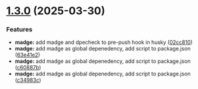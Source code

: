 # [1.3.0](https://github.com/wmitrus/nextjs-15-boilerplate/compare/v1.2.0...v1.3.0) (2025-03-30)

### Features

- **madge:** add madge and dpecheck to pre-push hook in husky ([02cc810](https://github.com/wmitrus/nextjs-15-boilerplate/commit/02cc8103fceffa26d75ce718a7e0710e4a289685))
- **madge:** add madge as global depenedency, add script to package.json ([63e41e2](https://github.com/wmitrus/nextjs-15-boilerplate/commit/63e41e2b7ff61acb64c64bd06358c990279d1d5d))
- **madge:** add madge as global depenedency, add script to package.json ([c60887b](https://github.com/wmitrus/nextjs-15-boilerplate/commit/c60887be953d475072f4be8efc33a08c98e32985))
- **madge:** add madge as global depenedency, add script to package.json ([c34983c](https://github.com/wmitrus/nextjs-15-boilerplate/commit/c34983caf67b0f8e85adcfa7893cfa32f60b4f3f))
